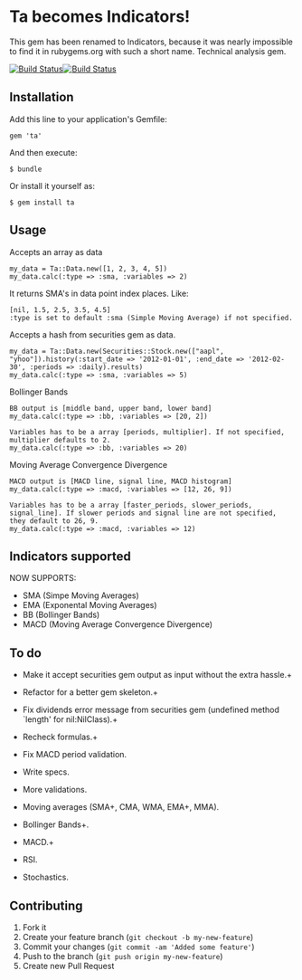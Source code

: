 # Ta becomes Indicators!

This gem has been renamed to Indicators, because it was nearly impossible to find it in rubygems.org with such a short name.
Technical analysis gem.

[![Build Status](https://secure.travis-ci.org/Nedomas/ta.png)](http://travis-ci.org/Nedomas/ta)[![Build Status](https://gemnasium.com/Nedomas/ta.png)](https://gemnasium.com/Nedomas/ta)

## Installation

Add this line to your application's Gemfile:

    gem 'ta'

And then execute:

    $ bundle

Or install it yourself as:

    $ gem install ta

## Usage
	
Accepts an array as data

	my_data = Ta::Data.new([1, 2, 3, 4, 5])
	my_data.calc(:type => :sma, :variables => 2) 

It returns SMA's in data point index places. Like:

	[nil, 1.5, 2.5, 3.5, 4.5]
	:type is set to default :sma (Simple Moving Average) if not specified.

Accepts a hash from securities gem as data.

	my_data = Ta::Data.new(Securities::Stock.new(["aapl", "yhoo"]).history(:start_date => '2012-01-01', :end_date => '2012-02-30', :periods => :daily).results)
	my_data.calc(:type => :sma, :variables => 5)

Bollinger Bands

	BB output is [middle band, upper band, lower band]
	my_data.calc(:type => :bb, :variables => [20, 2])
	
	Variables has to be a array [periods, multiplier]. If not specified, multiplier defaults to 2.
	my_data.calc(:type => :bb, :variables => 20)

Moving Average Convergence Divergence

	MACD output is [MACD line, signal line, MACD histogram]
	my_data.calc(:type => :macd, :variables => [12, 26, 9])
	
	Variables has to be a array [faster_periods, slower_periods, signal_line]. If slower periods and signal line are not specified, they default to 26, 9.
	my_data.calc(:type => :macd, :variables => 12)

## Indicators supported

NOW SUPPORTS: 
* SMA (Simpe Moving Averages)
* EMA (Exponental Moving Averages)
* BB (Bollinger Bands)
* MACD (Moving Average Convergence Divergence)

## To do

* Make it accept securities gem output as input without the extra hassle.+
* Refactor for a better gem skeleton.+
* Fix dividends error message from securities gem (undefined method `length' for nil:NilClass).+
* Recheck formulas.+

* Fix MACD period validation.
* Write specs.
* More validations.
* Moving averages (SMA+, CMA, WMA, EMA+, MMA).
* Bollinger Bands+.
* MACD.+
* RSI.
* Stochastics.

## Contributing

1. Fork it
2. Create your feature branch (`git checkout -b my-new-feature`)
3. Commit your changes (`git commit -am 'Added some feature'`)
4. Push to the branch (`git push origin my-new-feature`)
5. Create new Pull Request

